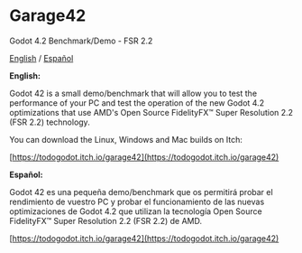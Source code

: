 # Garage42
Godot 4.2 Benchmark/Demo - FSR 2.2

<p><a href="#english">English</a> / <a href="#spanish">Español</a></p>

<p><strong>English:</strong></p>

<p name="english">Godot 42 is a small demo/benchmark that will allow you to test the performance of your PC and test the operation of the new Godot 4.2 optimizations that use AMD's Open Source FidelityFX&trade; Super Resolution 2.2 (FSR 2.2) technology.</p>

You can download the Linux, Windows and Mac builds on Itch:

[https://todogodot.itch.io/garage42](https://todogodot.itch.io/garage42)


<p><strong>Español:</strong></p>

<p name="spanish">Godot 42 es una pequeña demo/benchmark que os permitirá probar el rendimiento de vuestro PC y probar el funcionamiento de las nuevas optimizaciones de Godot 4.2 que utilizan la tecnología Open Source FidelityFX&trade; Super Resolution 2.2 (FSR 2.2) de AMD.</p>

[https://todogodot.itch.io/garage42](https://todogodot.itch.io/garage42)
